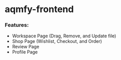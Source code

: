 # aqmfy-frontend
### Features:
- Workspace Page (Drag, Remove, and Update file)
- Shop Page (Wishlist, Checkout, and Order)
- Review Page
- Profile Page

